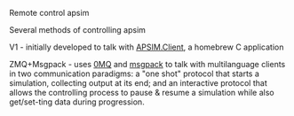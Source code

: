 Remote control apsim

Several methods of controlling apsim 

V1 - initially developed to talk with [APSIM.Client](https://github.com/APSIMInitiative/APSIM.Client), a homebrew C application  

ZMQ+Msgpack - uses [0MQ](https://zeromq.org/) and [msgpack](https://github.com/msgpack/msgpack-cli) to talk with multilanguage clients in two communication paradigms: a "one shot" protocol that starts a simulation, collecting output at its end; and an interactive protocol that allows the controlling process to pause & resume a simulation while also get/set-ting data during progression. 